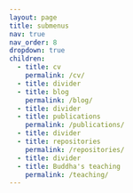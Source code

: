 ```yaml
---
layout: page
title: submenus
nav: true
nav_order: 8
dropdown: true
children:
  - title: cv
    permalink: /cv/
  - title: divider
  - title: blog
    permalink: /blog/
  - title: divider
  - title: publications
    permalink: /publications/
  - title: divider
  - title: repositories
    permalink: /repositories/
  - title: divider
  - title: Buddha's teaching
    permalink: /teaching/
---
```

